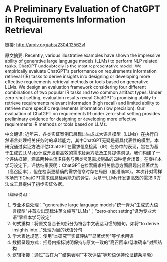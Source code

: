 # A Preliminary Evaluation of ChatGPT in Requirements Information Retrieval

链接: http://arxiv.org/abs/2304.12562v1

原文摘要:
Recently, various illustrative examples have shown the impressive ability of
generative large language models (LLMs) to perform NLP related tasks. ChatGPT
undoubtedly is the most representative model. We empirically evaluate ChatGPT's
performance on requirements information retrieval (IR) tasks to derive insights
into designing or developing more effective requirements retrieval methods or
tools based on generative LLMs. We design an evaluation framework considering
four different combinations of two popular IR tasks and two common artifact
types. Under zero-shot setting, evaluation results reveal ChatGPT's promising
ability to retrieve requirements relevant information (high recall) and limited
ability to retrieve more specific requirements information (low precision). Our
evaluation of ChatGPT on requirements IR under zero-shot setting provides
preliminary evidence for designing or developing more effective requirements IR
methods or tools based on LLMs.

中文翻译:
近年来，各类实证案例已展现出生成式大语言模型（LLMs）在执行自然语言处理相关任务时的卓越能力，其中ChatGPT无疑是最具代表性的模型。本研究通过实证方法评估ChatGPT在需求信息检索（IR）任务中的表现，旨在为基于生成式LLMs设计或开发更高效的需求检索方法及工具提供洞见。我们构建了一个评估框架，涵盖两种主流IR任务与两类常见需求制品的四种组合场景。在零样本学习设定下，评估结果表明：ChatGPT在检索需求相关信息方面展现出显著优势（高召回率），但在检索更精确的需求信息时存在局限（低准确率）。本次针对零样本场景下ChatGPT需求信息检索能力的评估，为基于LLMs开发更高效的需求IR方法或工具提供了初步实证依据。

（翻译说明：
1. 专业术语处理："generative large language models"统一译为"生成式大语言模型"并首次出现标注英文缩写"LLMs"；"zero-shot setting"译为专业术语"零样本学习设定"
2. 句式重构：将原文复合长句拆分为符合中文表达习惯的短句，如将"to derive insights into..."处理为目的状语分句
3. 学术表达规范：使用"本研究""实证评估""显著优势"等学术用语
4. 数据呈现方式：括号内指标说明保持与原文一致的"高召回率/低准确率"对照结构
5. 逻辑衔接：通过"旨在为""结果表明""本次评估"等短语保持论证链条清晰）
